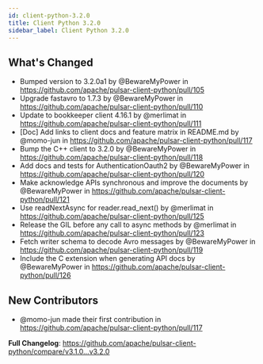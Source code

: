 ```yaml
---
id: client-python-3.2.0
title: Client Python 3.2.0
sidebar_label: Client Python 3.2.0
---
```


## What's Changed
* Bumped version to 3.2.0a1 by @BewareMyPower in https://github.com/apache/pulsar-client-python/pull/105
* Upgrade fastavro to 1.7.3 by @BewareMyPower in https://github.com/apache/pulsar-client-python/pull/110
* Update to bookkeeper client 4.16.1 by @merlimat in https://github.com/apache/pulsar-client-python/pull/111
* [Doc] Add links to client docs and feature matrix in README.md by @momo-jun in https://github.com/apache/pulsar-client-python/pull/117
* Bump the C++ client to 3.2.0 by @BewareMyPower in https://github.com/apache/pulsar-client-python/pull/118
* Add docs and tests for AuthenticationOauth2 by @BewareMyPower in https://github.com/apache/pulsar-client-python/pull/120
* Make acknowledge APIs synchronous and improve the documents by @BewareMyPower in https://github.com/apache/pulsar-client-python/pull/121
* Use readNextAsync for reader.read_next() by @merlimat in https://github.com/apache/pulsar-client-python/pull/125
* Release the GIL before any call to async methods by @merlimat in https://github.com/apache/pulsar-client-python/pull/123
* Fetch writer schema to decode Avro messages by @BewareMyPower in https://github.com/apache/pulsar-client-python/pull/119
* Include the C extension when generating API docs by @BewareMyPower in https://github.com/apache/pulsar-client-python/pull/126

## New Contributors
* @momo-jun made their first contribution in https://github.com/apache/pulsar-client-python/pull/117

**Full Changelog**: https://github.com/apache/pulsar-client-python/compare/v3.1.0...v3.2.0

